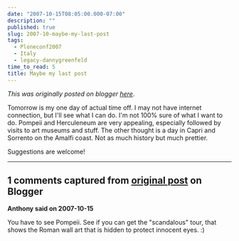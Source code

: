 ```yaml
---
date: "2007-10-15T08:05:00.000-07:00"
description: ""
published: true
slug: 2007-10-maybe-my-last-post
tags:
  - Ploneconf2007
  - Italy
  - legacy-dannygreenfeld
time_to_read: 5
title: Maybe my last post
---
```


_This was originally posted on blogger [here](https://dannygreenfeld.blogspot.com/2007/10/maybe-my-last-post.html)_.

Tomorrow is my one day of actual time off. I may not have internet connection, but I'll see what I can do. I'm not 100% sure of what I want to do. Pompeii and Herculeneum are very appealing, especially followed by visits to art museums and stuff. The other thought is a day in Capri and Sorrento on the Amalfi coast. Not as much history but much prettier.

Suggestions are welcome!

---

## 1 comments captured from [original post](https://dannygreenfeld.blogspot.com/2007/10/maybe-my-last-post.html) on Blogger

**Anthony said on 2007-10-15**

You have to see Pompeii. See if you can get the "scandalous" tour, that shows the Roman wall art that is hidden to protect innocent eyes. :)
